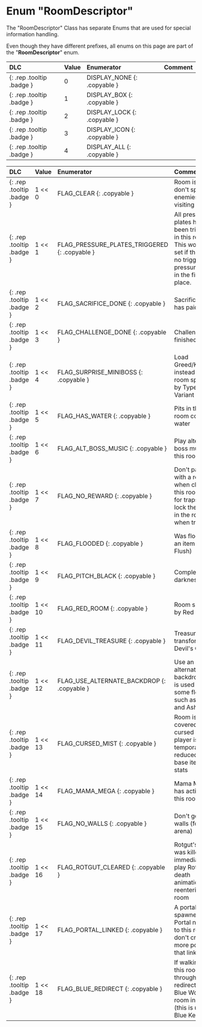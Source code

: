 # Enum "RoomDescriptor"

The "RoomDescriptor" Class has separate Enums that are used for special information handling.

Even though they have different prefixes, all enums on this page are part of the "**RoomDescriptor**" enum.

|DLC|Value|Enumerator|Comment|
|:--|:--|:--|:--|
|[ ](#){: .rep .tooltip .badge }|0 |DISPLAY_NONE {: .copyable } |  |
|[ ](#){: .rep .tooltip .badge }|1 |DISPLAY_BOX {: .copyable } |  |
|[ ](#){: .rep .tooltip .badge }|2 |DISPLAY_LOCK {: .copyable } |  |
|[ ](#){: .rep .tooltip .badge }|3 |DISPLAY_ICON {: .copyable } |  |
|[ ](#){: .rep .tooltip .badge }|4 |DISPLAY_ALL {: .copyable } |  |

|DLC|Value|Enumerator|Comment|
|:--|:--|:--|:--|
|[ ](#){: .rep .tooltip .badge }|1 << 0 |FLAG_CLEAR {: .copyable } | Room is clear, don't spawn enemies when visiting |
|[ ](#){: .rep .tooltip .badge }|1 << 1 |FLAG_PRESSURE_PLATES_TRIGGERED {: .copyable } |  All pressure plates have been triggered in this room. This won't be set if there are no trigger pressure plates in the first place. |
|[ ](#){: .rep .tooltip .badge }|1 << 2 |FLAG_SACRIFICE_DONE {: .copyable } | Sacrifice room has paid out |
|[ ](#){: .rep .tooltip .badge }|1 << 3 |FLAG_CHALLENGE_DONE {: .copyable } | Challenge room finished |
|[ ](#){: .rep .tooltip .badge }|1 << 4 |FLAG_SURPRISE_MINIBOSS {: .copyable } | Load Greed/Krampus instead of the room specified by Type, Variant |
|[ ](#){: .rep .tooltip .badge }|1 << 5 |FLAG_HAS_WATER {: .copyable } | Pits in this room contain water |
|[ ](#){: .rep .tooltip .badge }|1 << 6 |FLAG_ALT_BOSS_MUSIC {: .copyable } | Play alternate boss music in this room |
|[ ](#){: .rep .tooltip .badge }|1 << 7 |FLAG_NO_REWARD {: .copyable } | Don't pay out with a reward when clearing this room, used for traps that lock the player in the room when triggered |
|[ ](#){: .rep .tooltip .badge }|1 << 8 |FLAG_FLOODED {: .copyable } | Was flooded by an item (i.e. Flush) |
|[ ](#){: .rep .tooltip .badge }|1 << 9 |FLAG_PITCH_BLACK {: .copyable } | Complete darkness |
|[ ](#){: .rep .tooltip .badge }|1 << 10 |FLAG_RED_ROOM {: .copyable } | Room spawned by Red Key |
|[ ](#){: .rep .tooltip .badge }|1 << 11 |FLAG_DEVIL_TREASURE {: .copyable } | Treasure room transformed by Devil's Crown |
|[ ](#){: .rep .tooltip .badge }|1 << 12 |FLAG_USE_ALTERNATE_BACKDROP {: .copyable } | Use an alternate backdrop (this is used by some floors such as Dross and Ashpit) |
|[ ](#){: .rep .tooltip .badge }|1 << 13 |FLAG_CURSED_MIST {: .copyable } | Room is covered in cursed mist, player is temporarily reduced to base items and stats |
|[ ](#){: .rep .tooltip .badge }|1 << 14 |FLAG_MAMA_MEGA {: .copyable } | Mama Mega has activated in this room |
|[ ](#){: .rep .tooltip .badge }|1 << 15 |FLAG_NO_WALLS {: .copyable } | Don't generate walls (for Beast arena) |
|[ ](#){: .rep .tooltip .badge }|1 << 16 |FLAG_ROTGUT_CLEARED {: .copyable } | Rotgut's heart was killed, immediately play Rotgut's death animation when reentering this room |
|[ ](#){: .rep .tooltip .badge }|1 << 17 |FLAG_PORTAL_LINKED {: .copyable } | A portal spawned by Lil Portal now links to this room, don't create more portals that link to it |
|[ ](#){: .rep .tooltip .badge }|1 << 18 |FLAG_BLUE_REDIRECT {: .copyable } | If walking into this room through a door, redirect to a Blue Womb room instead (this is used by Blue Key) |
